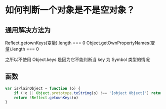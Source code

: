 # 如何判断一个对象是不是空对象？

## 通用解决方法为

Reflect.getownKeys(变量).length === 0
Object.getOwnPropertyNames(变量).length === 0

之所以不使用 Object.keys 是因为它不能判断当 key 为 Symbol 类型的情况

## 函数

```javascript
var isPlainObject = function (o) {
    if (!o || Object.prototype.toString(o) !== '[object Object]') return false
    return !Reflect.getownKeys(o)
}
```